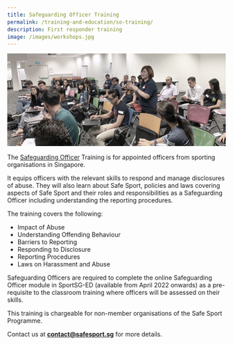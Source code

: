 ```yaml
---
title: Safeguarding Officer Training
permalink: /training-and-education/so-training/
description: First responder training
image: /images/workshops.jpg
---
```

![Alt text for image on Isomer site](/images/SO%20Training.jpg)

The [Safeguarding Officer](https://www.safesport.sg/case-management/safeguarding-officer) Training is for appointed officers from sporting organisations in Singapore. 

It equips officers with the relevant skills to respond and manage disclosures of abuse. They will also learn about Safe Sport, policies and laws covering aspects of Safe Sport and their roles and responsibilities as a Safeguarding
Officer including understanding the reporting procedures.  

The training covers the following:
* Impact of Abuse
* Understanding Offending Behaviour
* Barriers to Reporting
* Responding to Disclosure
* Reporting Procedures
* Laws on Harassment and Abuse

Safeguarding Officers are required to complete the online Safeguarding Officer module in SportSG-ED (available from April 2022 onwards) as a pre-requisite to the classroom training where officers will be assessed on their skills. 

This training is chargeable for non-member organisations of the Safe Sport Programme. 

Contact us at [**contact@safesport.sg**](mailto:contact@safesport.sg) for more details.